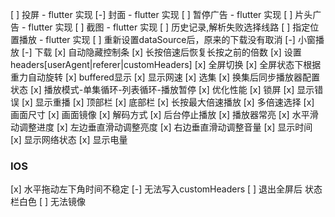 [ ] 投屏 - flutter 实现
[-] 封面 - flutter 实现
[ ] 暂停广告 - flutter 实现
[ ] 片头广告 - flutter 实现
[ ] 截图 - flutter 实现
[ ] 历史记录,解析失败选择线路
[ ] 指定位置播放 - flutter 实现
[ ] 重新设置dataSource后，原来的下载没有取消
[-] 小窗播放
[-] 下载
[x] 自动隐藏控制条
[x] 长按倍速后恢复长按之前的倍数
[x] 设置headers[userAgent|referer|customHeaders]
[x] 全屏切换
[x] 全屏状态下根据重力自动旋转
[x] buffered显示
[x] 显示网速
[x] 选集
[x] 换集后同步播放器配置状态
[x] 播放模式-单集循环-列表循环-播放暂停
[x] 优化性能
[x] 锁屏
[x] 显示错误
[x] 显示重播
[x] 顶部栏
[x] 底部栏
[x] 长按最大倍速播放
[x] 多倍速选择
[x] 画面尺寸
[x] 画面镜像
[x] 解码方式
[x] 后台停止播放
[x] 播放器常亮
[x] 水平滑动调整进度
[x] 左边垂直滑动调整亮度
[x] 右边垂直滑动调整音量
[x] 显示时间
[x] 显示网络状态
[x] 显示电量


### IOS

[x] 水平拖动左下角时间不稳定
[-] 无法写入customHeaders
[ ] 退出全屏后 状态栏白色
[ ] 无法镜像